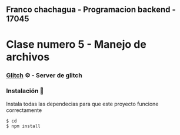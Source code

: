 ## Franco chachagua - Programacion backend - 17045 
# Clase numero 5 - Manejo de archivos 

### [Glitch](https://franco-chachagua17045.glitch.me/) ⚙️ - Server de glitch

### Instalación 🔧

Instala todas las dependecias para que este proyecto funcione correctamente

```
$ cd 
$ npm install
```